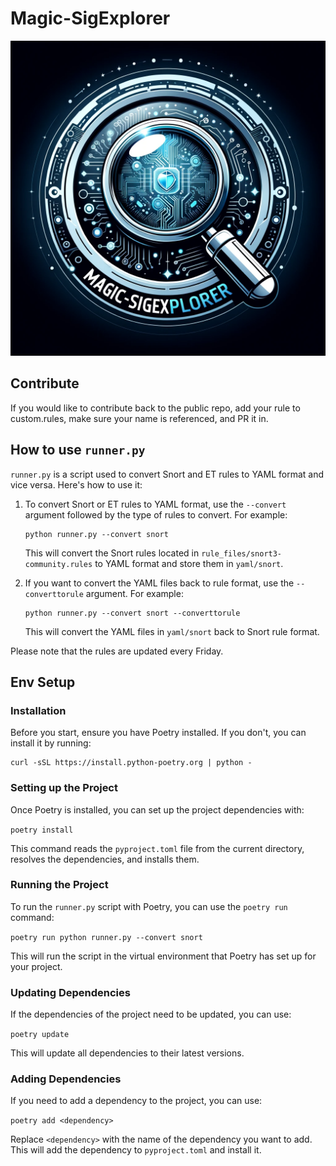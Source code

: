 # Magic-SigExplorer

![Logo](assets/images/logo.png)

## Contribute

If you would like to contribute back to the public repo, add your rule to custom.rules, make sure your name is referenced, and PR it in. 

## How to use `runner.py`

`runner.py` is a script used to convert Snort and ET rules to YAML format and vice versa. Here's how to use it:

1. To convert Snort or ET rules to YAML format, use the `--convert` argument followed by the type of rules to convert. For example:
   ```
   python runner.py --convert snort
   ```
   This will convert the Snort rules located in `rule_files/snort3-community.rules` to YAML format and store them in `yaml/snort`.

2. If you want to convert the YAML files back to rule format, use the `--converttorule` argument. For example:
   ```
   python runner.py --convert snort --converttorule
   ```
   This will convert the YAML files in `yaml/snort` back to Snort rule format.

Please note that the rules are updated every Friday.

 
## Env Setup

### Installation

Before you start, ensure you have Poetry installed. If you don't, you can install it by running:

```
curl -sSL https://install.python-poetry.org | python -
```

### Setting up the Project

Once Poetry is installed, you can set up the project dependencies with:

`poetry install`


This command reads the `pyproject.toml` file from the current directory, resolves the dependencies, and installs them.

### Running the Project

To run the `runner.py` script with Poetry, you can use the `poetry run` command:

`poetry run python runner.py --convert snort`


This will run the script in the virtual environment that Poetry has set up for your project.

### Updating Dependencies

If the dependencies of the project need to be updated, you can use:

`poetry update`


This will update all dependencies to their latest versions.

### Adding Dependencies

If you need to add a dependency to the project, you can use:

`poetry add <dependency>`

Replace `<dependency>` with the name of the dependency you want to add. This will add the dependency to `pyproject.toml` and install it.
